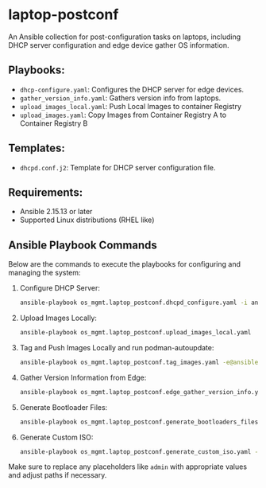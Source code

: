 # laptop-postconf

An Ansible collection for post-configuration tasks on laptops, including DHCP server configuration and edge device gather OS information.

## Playbooks:
- `dhcp-configure.yaml`: Configures the DHCP server for edge devices.
- `gather_version_info.yaml`: Gathers version info from laptops.
- `upload_images_local.yaml`: Push Local Images to container Registry
- `upload_images.yaml`: Copy Images from Container Registry A to Container Registry B

## Templates:
- `dhcpd.conf.j2`: Template for DHCP server configuration file.

## Requirements:
- Ansible 2.15.13 or later
- Supported Linux distributions (RHEL like)

## Ansible Playbook Commands

Below are the commands to execute the playbooks for configuring and managing the system:

1. Configure DHCP Server:
    ```bash
    ansible-playbook os_mgmt.laptop_postconf.dhcpd_configure.yaml -i ansible-content/inventories/ -e @ansible-content/vars/dhcp_server_vars.yaml
    ```

2. Upload Images Locally:
    ```bash
    ansible-playbook os_mgmt.laptop_postconf.upload_images_local.yaml
    ```

3. Tag and Push Images Locally and run podman-autoupdate:
    ```bash
    ansible-playbook os_mgmt.laptop_postconf.tag_images.yaml -e@ansible-content/vars/tag_images_vars.yaml
    ```

4. Gather Version Information from Edge:
    ```bash
    ansible-playbook os_mgmt.laptop_postconf.edge_gather_version_info.yaml -i ansible-content/inventories/ -u admin -k
    ```

5. Generate Bootloader Files:
    ```bash
    ansible-playbook os_mgmt.laptop_postconf.generate_bootloaders_files.yml -e '{efi_grub_files_destination: ~/iso-build/laptop-rhel84/DevicesGRUBs/, bios_ipxe_files_destination: ~/iso-build/laptop-rhel84/ipxe/}'
    ```
6. Generate Custom ISO:
    ```bash
    ansible-playbook os_mgmt.laptop_postconf.generate_custom_iso.yaml -e@ansible-content/vars/generate_custom_iso_vars.yaml
    ```

Make sure to replace any placeholders like `admin` with appropriate values and adjust paths if necessary.

